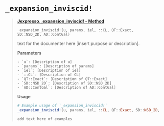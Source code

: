 # `_expansion_inviscid!`

> [**Jexpresso.\_expansion\_inviscid! - Method**](https://github.com/smarras79/Jexpresso/blob/379535c78ec76bc6677a10271c20acd4f432aae6/src/kernel/operators/rhs.jl#L453)
> 
> ```
> _expansion_inviscid!(u, params, iel, ::CL, QT::Exact, SD::NSD_2D, AD::ContGal)
> ```
> text for the documenter here [insert purpose or description].
> 
>   **Parameters**
> ```
> - `u`: [Description of u]
> - `params`: [Description of params]
> - `iel`: [Description of iel]
> - `::CL`: [Description of CL]
> - `QT::Exact`: [Description of QT::Exact]
> - `SD::NSD_2D`: [Description of SD::NSD_2D]
> - `AD::ContGal`: [Description of AD::ContGal]
> ```
>
>   **Usage**
>
> ```julia
> # Example usage of `_expansion_inviscid!`
> _expansion_inviscid!(u, params, iel, ::CL, QT::Exact, SD::NSD_2D, AD::ContGal)
> 
>add text here of examples
>
> ```
